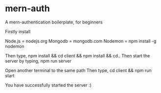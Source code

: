 # mern-auth
A mern-authentication boilerplate, for beginners

Firstly install

Node.js = nodejs.org
Mongodb = mongodb.com
Nodemon = npm install -g nodemon

Then type, npm install && cd client && npm install  && cd..
Then start the server by typing, npm run server

Open another terminal to the same path
Then type, cd client && npm run start

You have successfully started the server :)
